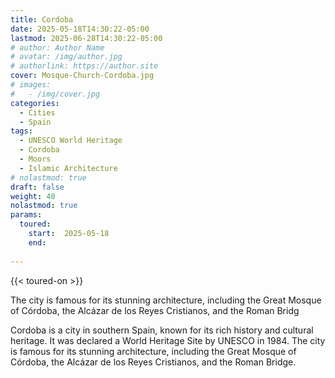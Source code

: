 ```yaml
---
title: Cordoba
date: 2025-05-18T14:30:22-05:00
lastmod: 2025-06-28T14:30:22-05:00
# author: Author Name
# avatar: /img/author.jpg
# authorlink: https://author.site
cover: Mosque-Church-Cordoba.jpg
# images:
#   - /img/cover.jpg
categories:
  - Cities
  - Spain
tags:
  - UNESCO World Heritage
  - Cordoba
  - Moors
  - Islamic Architecture
# nolastmod: true
draft: false
weight: 40
nolastmod: true
params:
  toured: 
    start:  2025-05-18
    end:   
    
---
```

{{< toured-on >}}

The city is famous for its stunning architecture, including the Great Mosque of Córdoba, the Alcázar de los Reyes Cristianos, and the Roman Bridg

<!--more-->

Cordoba is a city in southern Spain, known for its rich history and cultural heritage. It was declared a World Heritage Site by UNESCO in 1984. The city is famous for its stunning architecture, including the Great Mosque of Córdoba, the Alcázar de los Reyes Cristianos, and the Roman Bridge.